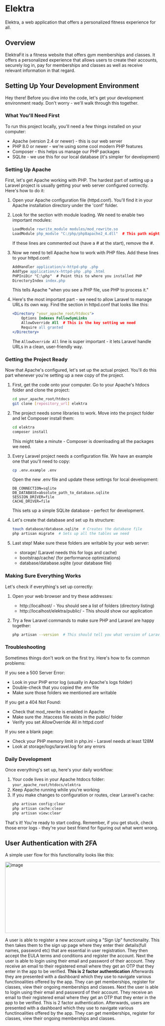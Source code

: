 # Elektra
Elektra, a web application that offers a personalized fitness experience for all.

## Overview
ElektraFit is a fitness website that offers gym memberships and classes. It offers a personalized experience that allows users to create their accounts, securely log in, pay for memberships and classes as well as receive relevant information in that regard.  

## Setting Up Your Development Environment

Hey there! Before you dive into the code, let's get your development environment ready. Don't worry - we'll walk through this together.

### What You'll Need First

To run this project locally, you'll need a few things installed on your computer:
- Apache (version 2.4 or newer) - this is our web server
- PHP 8.0 or newer - we're using some cool modern PHP features
- Composer - this helps us manage our PHP packages
- SQLite - we use this for our local database (it's simpler for development)

### Setting Up Apache

First, let's get Apache working with PHP. The hardest part of setting up a Laravel project is usually getting your web server configured correctly. Here's how to do it:

1. Open your Apache configuration file (httpd.conf). You'll find it in your Apache installation directory under the 'conf' folder. 

2. Look for the section with module loading. We need to enable two important modules:
   ```apache
   LoadModule rewrite_module modules/mod_rewrite.so
   LoadModule php_module "C:/php/php8apache2_4.dll"  # This path might be different on your computer
   ```
   If these lines are commented out (have a # at the start), remove the #.

3. Now we need to tell Apache how to work with PHP files. Add these lines to your httpd.conf:
   ```apache
   AddHandler application/x-httpd-php .php
   AddType application/x-httpd-php .php .html
   PHPIniDir "C:\php"  # Point this to where you installed PHP
   DirectoryIndex index.php
   ```
   This tells Apache "when you see a PHP file, use PHP to process it."

4. Here's the most important part - we need to allow Laravel to manage URLs its own way. Find the section in httpd.conf that looks like this:
   ```apache
   <Directory "your_apache_root/htdocs">
       Options Indexes FollowSymLinks
       AllowOverride All  # This is the key setting we need
       Require all granted
   </Directory>
   ```
   The `AllowOverride All` line is super important - it lets Laravel handle URLs in a clean, user-friendly way.

### Getting the Project Ready

Now that Apache's configured, let's set up the actual project. You'll do this part whenever you're setting up a new copy of the project.

1. First, get the code onto your computer. Go to your Apache's htdocs folder and clone the project:
   ```bash
   cd your_apache_root/htdocs
   git clone [repository_url] elektra
   ```

2. The project needs some libraries to work. Move into the project folder and let Composer install them:
   ```bash
   cd elektra
   composer install
   ```
   This might take a minute - Composer is downloading all the packages we need.

3. Every Laravel project needs a configuration file. We have an example one that you'll need to copy:
   ```bash
   cp .env.example .env
   ```
   Open the new .env file and update these settings for local development:
   ```env
   DB_CONNECTION=sqlite
   DB_DATABASE=absolute_path_to_database.sqlite
   SESSION_DRIVER=file
   CACHE_DRIVER=file
   ```
   This sets up a simple SQLite database - perfect for development.

4. Let's create that database and set up its structure:
   ```bash
   touch database/database.sqlite  # Creates the database file
   php artisan migrate  # Sets up all the tables we need
   ```

5. Last step! Make sure these folders are writable by your web server:
   - storage/ (Laravel needs this for logs and cache)
   - bootstrap/cache/ (for performance optimizations)
   - database/database.sqlite (your database file)

### Making Sure Everything Works

Let's check if everything's set up correctly:

1. Open your web browser and try these addresses:
   - http://localhost/ - You should see a list of folders (directory listing)
   - http://localhost/elektra/public/ - This should show our application

2. Try a few Laravel commands to make sure PHP and Laravel are happy together:
   ```bash
   php artisan --version  # This should tell you what version of Laravel you're running
   ```

### Troubleshooting

Sometimes things don't work on the first try. Here's how to fix common problems:

If you see a 500 Server Error:
- Look in your PHP error log (usually in Apache's logs folder)
- Double-check that you copied the .env file
- Make sure those folders we mentioned are writable

If you get a 404 Not Found:
- Check that mod_rewrite is enabled in Apache
- Make sure the .htaccess file exists in the public/ folder
- Verify you set AllowOverride All in httpd.conf

If you see a blank page:
- Check your PHP memory limit in php.ini - Laravel needs at least 128M
- Look at storage/logs/laravel.log for any errors

### Daily Development

Once everything's set up, here's your daily workflow:

1. Your code lives in your Apache htdocs folder: `your_apache_root/htdocs/elektra`
2. Keep Apache running while you're working
3. If you make changes to configuration or routes, clear Laravel's cache:
   ```bash
   php artisan config:clear
   php artisan cache:clear
   php artisan view:clear
   ```

That's it! You're ready to start coding. Remember, if you get stuck, check those error logs - they're your best friend for figuring out what went wrong.


## User Authentication with 2FA
A simple user flow for this functionality looks like this: 

<img width="1197" height="232" alt="image" src="https://github.com/user-attachments/assets/9809e1c9-0cb2-4a5c-9b8d-67c712fd6dab" />

A user is able to register a new account using a "Sign Up" functionality. This then takes them to the sign up page where they enter their details(full names, password etc) that are essential in user registration. They then accept the EULA terms and conditions and register the account.
Next the user is able to login using their email and password of their account. They receive an email to their registered email where they get an OTP that they enter in the app to be verified. **This is 2 factor authentication**
Afterwards they are presented with a dashboard which they use to navigate various functinoalities offered by the app. They can get memberships, register for classes, view their ongoing memberships and classes.
Next the user is able to login using their email and password of their account. They receive an email to their registered email where they get an OTP that they enter in the app to be verified. This is 2 factor authentication.
Afterwards, users are presented with a dashboard which they use to navigate various functinoalities offered by the app. They can get memberships, register for classes, view their ongoing memberships and classes.

